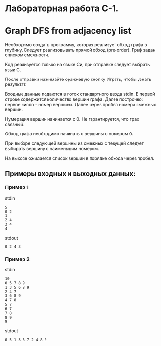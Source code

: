 # Лабораторная работа C-1.

# Graph DFS from adjacency list

Необходимо создать программу, которая реализует обход графа в глубину. Следует реализовывать
прямой обход (pre-order). Граф задан списком смежности.

Код реализуется только на языке Си, при отправке следует выбрать язык С.

После отправки нажимайте оранжевую кнопку Играть, чтобы узнать результат.

Входные данные подаются в поток стандартного ввода stdin. В первой строке содержится
количество вершин графа. Далее построчно: первое число - номер вершины. Далее через пробел
номера смежных вершин.

Нумерация вершин начинается с 0. Не гарантируется, что граф связный.

Обход графа необходимо начинать с вершины с номером 0.

При выборе следующей вершины из смежных с текущей следует выбирать вершину с наименьшим
номером.

На выходе ожидается список вершин в порядке обхода через пробел.

## Примеры входных и выходных данных:
### Пример 1
stdin
```
5
0 2
1
2 4
3 4
4
```
stdout
```
0 2 4 3
```

### Пример 2
stdin
```
10
0 5 7 8 9
1 3 5 6 8 9
2 4 7
3 6 8 9
4 7 8
5 7
6 7
7 8
8 9
9
```
stdout
```
0 5 1 3 6 7 2 4 8 9
```
